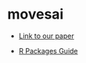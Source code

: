 # movesai

- [Link to our paper](https://docs.google.com/document/d/1_BoWuk7iNKHp_mEChzfh_IDNt-jN6pp_MtpL5cE22EM/edit?usp=sharing)

- [R Packages Guide](https://r-pkgs.org/)
